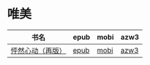 # 唯美

| 书名 | epub | mobi | azw3 |
| --- | --- | --- | --- |
| [怦然心动（再版）](http://ct.dalanmei.com/f/31084289-572115097-20b2b4) | [epub](http://ct.dalanmei.com/f/31084289-572115097-20b2b4) | [mobi](http://ct.dalanmei.com/f/31084289-571709613-1de1a9) | [azw3](http://ct.dalanmei.com/f/31084289-572136212-5e06a9) |
